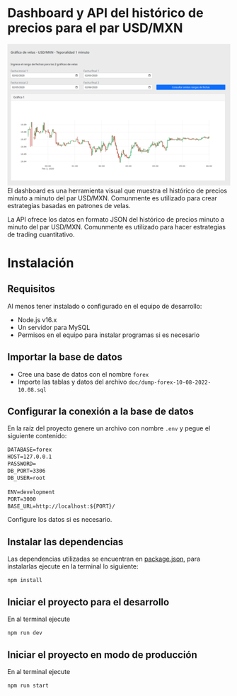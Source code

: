 # Dashboard y API del histórico de precios para el par USD/MXN

![dashboard](doc/pagina-principal.png)
El dashboard es una herramienta visual que muestra el histórico de precios minuto a minuto del par USD/MXN. Comunmente es utilizado para crear estrategias basadas en patrones de velas.

La API ofrece los datos en formato JSON del histórico de precios minuto a minuto del par USD/MXN. Comunmente es utilizado para hacer estrategias de trading cuantitativo.

# Instalación

## Requisitos

Al menos tener instalado o configurado en el equipo de desarrollo:

- Node.js v16.x
- Un servidor para MySQL
- Permisos en el equipo para instalar programas si es necesario

## Importar la base de datos

- Cree una base de datos con el nombre `forex`
- Importe las tablas y datos del archivo `doc/dump-forex-10-08-2022-10.08.sql`

## Configurar la conexión a la base de datos

En la raíz del proyecto genere un archivo con nombre `.env` y pegue el siguiente contenido:

```
DATABASE=forex
HOST=127.0.0.1
PASSWORD=
DB_PORT=3306
DB_USER=root

ENV=development
PORT=3000
BASE_URL=http://localhost:${PORT}/
```

Configure los datos si es necesario.

## Instalar las dependencias

Las dependencias utilizadas se encuentran en [package.json](package.json), para instalarlas ejecute en la terminal lo siguiente:

```
npm install
```

## Iniciar el proyecto para el desarrollo

En al terminal ejecute

```
npm run dev
```

## Iniciar el proyecto en modo de producción

En al terminal ejecute

```
npm run start
```
